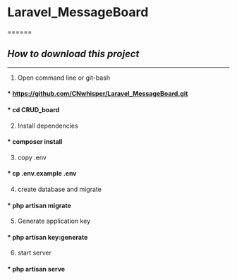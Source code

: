 # **Laravel_MessageBoard**
======

## *How to download this project*
----
1. Open command line or git-bash
#### * https://github.com/CNwhisper/Laravel_MessageBoard.git
#### * cd CRUD_board

2. Install dependencies
#### * composer install

3. copy .env
#### * cp .env.example .env

4. create database and migrate
#### * php artisan migrate

5. Generate application key
#### * php artisan key:generate

6. start server
#### * php artisan serve
